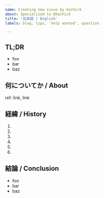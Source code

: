 ```yaml
---
name: Creating new issue by kachick
about: Specialized to @kachick
title: '日本語 / English'
labels: blog, tips, 'help wanted', question

---
```


## TL;DR

* foo
* bar
* baz

## 何についてか / About

ref: link, link

## 経緯 / History

1.
1.
1.
1.
1.
1.

## 結論 / Conclusion

* foo
* bar
* baz
